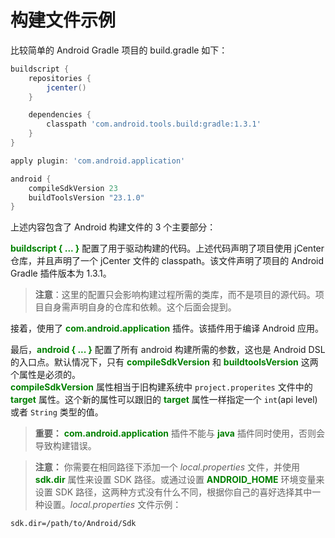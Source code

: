 # 构建文件示例

比较简单的 Android Gradle 项目的 build.gradle 如下：

``` Groovy
buildscript {
    repositories {
        jcenter()
    }

    dependencies {
        classpath 'com.android.tools.build:gradle:1.3.1'
    }
}

apply plugin: 'com.android.application'

android {
    compileSdkVersion 23
    buildToolsVersion "23.1.0"
}
```

上述内容包含了 Android 构建文件的 3 个主要部分：

**<font color='green'>buildscript { ... }</font>** 配置了用于驱动构建的代码。上述代码声明了项目使用 jCenter 仓库，并且声明了一个 jCenter 文件的 classpath。该文件声明了项目的 Android Gradle 插件版本为 1.3.1。

> **注意**：这里的配置只会影响构建过程所需的类库，而不是项目的源代码。项目自身需声明自身的仓库和依赖。这个后面会提到。

接着，使用了 **<font color='green'>com.android.application</font>** 插件。该插件用于编译 Android 应用。

最后，**<font color='green'>android { ... }</font>** 配置了所有 android 构建所需的参数，这也是 Android DSL 的入口点。默认情况下，只有 **<font color='green'>compileSdkVersion</font>** 和 **<font color='green'>buildtoolsVersion</font>** 这两个属性是必须的。  
**<font color='green'>compileSdkVersion</font>** 属性相当于旧构建系统中 `project.properites` 文件中的 **<font color='green'>target</font>** 属性。这个新的属性可以跟旧的 **<font color='green'>target</font>** 属性一样指定一个 `int`(api level) 或者 `String` 类型的值。

> **重要：**  **<font color='green'>com.android.application</font>** 插件不能与 **<font color='green'>java</font>** 插件同时使用，否则会导致构建错误。

> **注意：**  你需要在相同路径下添加一个 *local.properties* 文件，并使用 **<font color='green'>sdk.dir</font>** 属性来设置 SDK 路径。或通过设置 **<font color='green'>ANDROID_HOME</font>** 环境变量来设置 SDK 路径，这两种方式没有什么不同，根据你自己的喜好选择其中一种设置。*local.properties* 文件示例：
```
sdk.dir=/path/to/Android/Sdk
```	